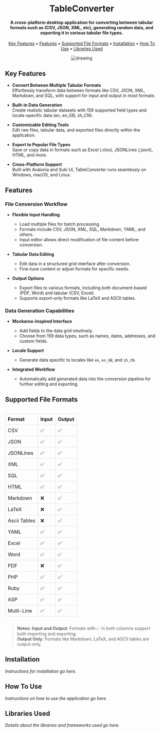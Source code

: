 <h1 align="center">
  <br>
  TableConverter
  <br>
</h1>

<h4 align="center">A cross-platform desktop application for converting between tabular formats such as (CSV, JSON, XML, etc), generating random data, and exporting it in various tabular file types.</h4>

<p align="center">
  <a href="#key-features">Key Features</a> ▪︎
  <a href="#features">Features</a> ▪︎
  <a href="#supported-file-formats">Supported File Formats</a> ▪︎
  <a href="#installation">Installation</a> ▪︎
  <a href="#how-to-use">How To Use</a> ▪︎
  <a href="#libraries-used">Libraries Used</a>
</p>

<p align="center">
  <img src="https://github.com/user-attachments/assets/1c399110-7e26-47ef-bfd5-ceeda1b18e31" alt="drawing" align="center"/>
</p>

## Key Features

- **Convert Between Multiple Tabular Formats**  
  Effortlessly transform data between formats like CSV, JSON, XML, Markdown, and SQL, with support for input and output in most formats.

- **Built-in Data Generation**  
  Create realistic tabular datasets with 159 supported field types and locale-specific data (en, en_GB, zh_CN).

- **Customizable Editing Tools**  
  Edit raw files, tabular data, and exported files directly within the application.

- **Export to Popular File Types**  
  Save or copy data in formats such as Excel (.xlsx), JSONLines (.jsonl), HTML, and more.

- **Cross-Platform Support**  
  Built with Avalonia and Suki UI, TableConverter runs seamlessly on Windows, macOS, and Linux.

## Features

### File Conversion Workflow
- **Flexible Input Handling**  
  - Load multiple files for batch processing.  
  - Formats include CSV, JSON, XML, SQL, Markdown, YAML, and others.  
  - Input editor allows direct modification of file content before conversion.

- **Tabular Data Editing**  
  - Edit data in a structured grid interface after conversion.  
  - Fine-tune content or adjust formats for specific needs.  

- **Output Options**  
  - Export files to various formats, including both document-based (PDF, Word) and tabular (CSV, Excel).  
  - Supports export-only formats like LaTeX and ASCII tables.

### Data Generation Capabilities
- **Mockaroo-Inspired Interface**  
  - Add fields to the data grid intuitively.  
  - Choose from 159 data types, such as names, dates, addresses, and custom fields.  

- **Locale Support**  
  - Generate data specific to locales like `en`, `en_GB`, and `zh_CN`.  

- **Integrated Workflow**  
  - Automatically add generated data into the conversion pipeline for further editing and exporting.

## Supported File Formats

<div style="width: 100%; overflow-x: auto;">
  <table style="width: 100%; border-collapse: collapse; text-align: left; table-layout: fixed;">
    <thead>
      <tr>
        <th style="border: 1px solid #ddd; padding: 8px;">Format</th>
        <th style="border: 1px solid #ddd; padding: 8px;">Input</th>
        <th style="border: 1px solid #ddd; padding: 8px;">Output</th>
      </tr>
    </thead>
    <tbody>
      <tr>
        <td style="border: 1px solid #ddd; padding: 8px;">CSV</td>
        <td style="border: 1px solid #ddd; padding: 8px;">✅</td>
        <td style="border: 1px solid #ddd; padding: 8px;">✅</td>
      </tr>
      <tr>
        <td style="border: 1px solid #ddd; padding: 8px;">JSON</td>
        <td style="border: 1px solid #ddd; padding: 8px;">✅</td>
        <td style="border: 1px solid #ddd; padding: 8px;">✅</td>
      </tr>
      <tr>
        <td style="border: 1px solid #ddd; padding: 8px;">JSONLines</td>
        <td style="border: 1px solid #ddd; padding: 8px;">✅</td>
        <td style="border: 1px solid #ddd; padding: 8px;">✅</td>
      </tr>
      <tr>
        <td style="border: 1px solid #ddd; padding: 8px;">XML</td>
        <td style="border: 1px solid #ddd; padding: 8px;">✅</td>
        <td style="border: 1px solid #ddd; padding: 8px;">✅</td>
      </tr>
      <tr>
        <td style="border: 1px solid #ddd; padding: 8px;">SQL</td>
        <td style="border: 1px solid #ddd; padding: 8px;">✅</td>
        <td style="border: 1px solid #ddd; padding: 8px;">✅</td>
      </tr>
      <tr>
        <td style="border: 1px solid #ddd; padding: 8px;">HTML</td>
        <td style="border: 1px solid #ddd; padding: 8px;">✅</td>
        <td style="border: 1px solid #ddd; padding: 8px;">✅</td>
      </tr>
      <tr>
        <td style="border: 1px solid #ddd; padding: 8px;">Markdown</td>
        <td style="border: 1px solid #ddd; padding: 8px;">❌</td>
        <td style="border: 1px solid #ddd; padding: 8px;">✅</td>
      </tr>
      <tr>
        <td style="border: 1px solid #ddd; padding: 8px;">LaTeX</td>
        <td style="border: 1px solid #ddd; padding: 8px;">❌</td>
        <td style="border: 1px solid #ddd; padding: 8px;">✅</td>
      </tr>
      <tr>
        <td style="border: 1px solid #ddd; padding: 8px;">Ascii Tables</td>
        <td style="border: 1px solid #ddd; padding: 8px;">❌</td>
        <td style="border: 1px solid #ddd; padding: 8px;">✅</td>
      </tr>
      <tr>
        <td style="border: 1px solid #ddd; padding: 8px;">YAML</td>
        <td style="border: 1px solid #ddd; padding: 8px;">✅</td>
        <td style="border: 1px solid #ddd; padding: 8px;">✅</td>
      </tr>
      <tr>
        <td style="border: 1px solid #ddd; padding: 8px;">Excel</td>
        <td style="border: 1px solid #ddd; padding: 8px;">✅</td>
        <td style="border: 1px solid #ddd; padding: 8px;">✅</td>
      </tr>
      <tr>
        <td style="border: 1px solid #ddd; padding: 8px;">Word</td>
        <td style="border: 1px solid #ddd; padding: 8px;">✅</td>
        <td style="border: 1px solid #ddd; padding: 8px;">✅</td>
      </tr>
      <tr>
        <td style="border: 1px solid #ddd; padding: 8px;">PDF</td>
        <td style="border: 1px solid #ddd; padding: 8px;">❌</td>
        <td style="border: 1px solid #ddd; padding: 8px;">✅</td>
      </tr>
      <tr>
        <td style="border: 1px solid #ddd; padding: 8px;">PHP</td>
        <td style="border: 1px solid #ddd; padding: 8px;">✅</td>
        <td style="border: 1px solid #ddd; padding: 8px;">✅</td>
      </tr>
      <tr>
        <td style="border: 1px solid #ddd; padding: 8px;">Ruby</td>
        <td style="border: 1px solid #ddd; padding: 8px;">✅</td>
        <td style="border: 1px solid #ddd; padding: 8px;">✅</td>
      </tr>
      <tr>
        <td style="border: 1px solid #ddd; padding: 8px;">ASP</td>
        <td style="border: 1px solid #ddd; padding: 8px;">✅</td>
        <td style="border: 1px solid #ddd; padding: 8px;">✅</td>
      </tr>
      <tr>
        <td style="border: 1px solid #ddd; padding: 8px;">Multi-Line</td>
        <td style="border: 1px solid #ddd; padding: 8px;">✅</td>
        <td style="border: 1px solid #ddd; padding: 8px;">✅</td>
      </tr>
    </tbody>
  </table>
</div>

> **Notes:**
> **Input and Output**: Formats with ✅ in both columns support both importing and exporting.  
> **Output Only**: Formats like Markdown, LaTeX, and ASCII tables are output-only.  

## Installation

*Instructions for installation go here.*

## How To Use

*Instructions on how to use the application go here.*

## Libraries Used

*Details about the libraries and frameworks used go here.*
